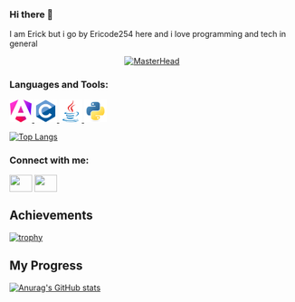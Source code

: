 ### Hi there 👋
I am Erick but i go by Ericode254 here and i love programming and tech in general

<p align="center">
  <a href="https://github.com/Ericode254">
    <img src="https://media.giphy.com/media/v1.Y2lkPTc5MGI3NjExMWY0M3RlOTV0MDI5eTdjYXdwODh1bjk2bDV5NmRlcmpicHV0czRuMSZlcD12MV9pbnRlcm5hbF9naWZfYnlfaWQmY3Q9Zw/qgQUggAC3Pfv687qPC/giphy.gif" alt="MasterHead">
  </a>
</p>

  
<h3 align="left">Languages and Tools:</h3>
<p align="left"> <a href="https://angular.io/" target="_blank"> <img src="https://github.com/devicons/devicon/blob/master/icons/angular/angular-original.svg" alt="c" width="40" height="40"/> </a> <a href="https://devdocs.io/c/" target="_blank"> <img src="https://github.com/devicons/devicon/blob/master/icons/c/c-original.svg" alt="c" width="40" height="40"/> </a> <a href="https://docs.oracle.com/en/java/" target="_blank"> <img src="https://github.com/devicons/devicon/blob/master/icons/java/java-original.svg" alt="c" width="40" height="40"/> </a> <a href="https://www.python.org/doc/" target="_blank"> <img src="https://github.com/devicons/devicon/blob/master/icons/python/python-original.svg" alt="c" width="40" height="40"/> </a> <p/>
  
[![Top Langs](https://github-readme-stats.vercel.app/api/top-langs/?username=anuraghazra&layout=donut)](https://github.com/anuraghazra/github-readme-stats)

<h3 align="left">Connect with me:</h3>
<p align="left">
<a href="https://twitter.com/erick_jillo" target="blank"><img align="center" src="https://cdn.jsdelivr.net/npm/simple-icons@3.0.1/icons/twitter.svg" alt="" height="30" width="40" /></a>
<a href="your link" target="blank"><img align="center" src="https://cdn.jsdelivr.net/npm/simple-icons@3.0.1/icons/linkedin.svg" alt="" height="30" width="40" /></a>
</p>

## Achievements
[![trophy](https://github-profile-trophy.vercel.app/?username=ryo-ma&theme=onedark)](https://github.com/ryo-ma/github-profile-trophy)

## My Progress
[![Anurag's GitHub stats](https://github-readme-stats.vercel.app/api?username=Ericode254&show_icons=true&theme=dracula)](https://github.com/anuraghazra/github-readme-stats)

